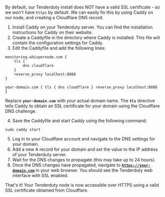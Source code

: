 By default, our Tenderduty install does NOT have a valid SSL certificate - so we won't have `https` by default. We can easily fix this by using Caddy on our node, and creating a Cloudflare DNS record.

1. Install Caddy on your Tenderduty server. You can find the installation instructions for Caddy on their website.
2. Create a Caddyfile in the directory where Caddy is installed. This file will contain the configuration settings for Caddy.
3. Edit the Caddyfile and add the following lines:

```shell
monitoring.whispernode.com {
    tls {
        dns cloudflare
    }
    reverse_proxy localhost:8888
}
```

`your-domain.com { tls { dns cloudflare } reverse_proxy localhost:8888 }`

Replace **`your-domain.com`** with your actual domain name. The **`tls`** directive tells Caddy to obtain an SSL certificate for your domain using the Cloudflare DNS challenge.

4. Save the Caddyfile and start Caddy using the following command:

```shell
sudo caddy start
```

5. Log in to your Cloudflare account and navigate to the DNS settings for your domain.
6. Add a new A record for your domain and set the value to the IP address of your Tenderduty server.
7. Wait for the DNS changes to propagate (this may take up to 24 hours).
8. Once the DNS changes have propagated, navigate to [**`https://your-domain.com`**](https://your-domain.com) in your web browser. You should see the Tenderduty web interface with SSL enabled.

That's it! Your Tenderduty node is now accessible over HTTPS using a valid SSL certificate obtained from Cloudflare.
